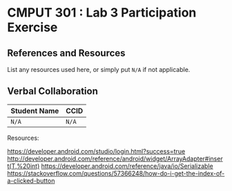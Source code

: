 # CMPUT 301 : Lab 3 Participation Exercise

## References and Resources

List any resources used here, or simply put `N/A` if not applicable.

## Verbal Collaboration

| Student Name | CCID      |
| ------------ | --------- |
| `N/A`    | `N/A` |

Resources:

https://developer.android.com/studio/login.html?success=true
http://developer.android.com/reference/android/widget/ArrayAdapter#insert(T,%20int)
https://developer.android.com/reference/java/io/Serializable
https://stackoverflow.com/questions/57366248/how-do-i-get-the-index-of-a-clicked-button
